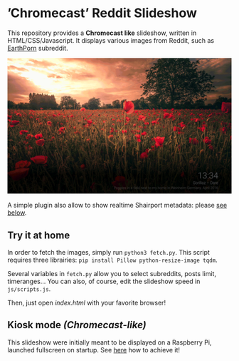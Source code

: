 # ’Chromecast’ Reddit Slideshow

This repository provides a **Chromecast like** slideshow, written in HTML/CSS/Javascript. It displays various images from Reddit, such as [EarthPorn](https://www.reddit.com/r/EarthPorn/) subreddit.

![Preview](preview.gif)


A simple plugin also allow to show realtime Shairport metadata: please [see below](#shairport-metadata).


## Try it at home

In order to fetch the images, simply run `python3 fetch.py`. This script requires three librairies: `pip install Pillow python-resize-image tqdm`.

Several variables in `fetch.py` allow you to select subreddits, posts limit, timeranges... You can also, of course, edit the slideshow speed in `js/scripts.js`.

Then, just open *index.html* with your favorite browser!


## Kiosk mode *(Chromecast-like)*

This slideshow were initially meant to be displayed on a Raspberry Pi, launched fullscreen on startup. See [here](https://www.sylvaindurand.org/launch-chromium-in-kiosk-mode/) how to achieve it!